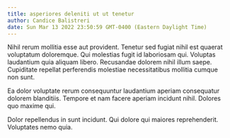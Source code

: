 ```yaml
---
title: asperiores deleniti ut ut tenetur
author: Candice Balistreri
date: Sun Mar 13 2022 23:50:59 GMT-0400 (Eastern Daylight Time)
---
```

Nihil rerum mollitia esse aut provident. Tenetur sed fugiat nihil est quaerat voluptatum doloremque. Qui molestias fugit id laboriosam qui. Voluptas laudantium quia aliquam libero. Recusandae dolorem nihil illum saepe. Cupiditate repellat perferendis molestiae necessitatibus mollitia cumque non sunt.

 Ea dolor voluptate rerum consequuntur laudantium aperiam consequatur dolorem blanditiis. Tempore et nam facere aperiam incidunt nihil. Dolores quo maxime qui.

 Dolor repellendus in sunt incidunt. Qui dolore qui maiores reprehenderit. Voluptates nemo quia.